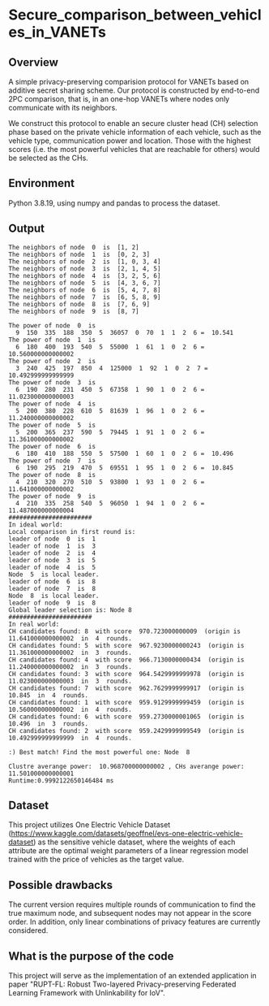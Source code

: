 # Secure_comparison_between_vehicles_in_VANETs

## Overview 
A simple privacy-preserving comparision protocol for VANETs based on additive secret sharing scheme. Our protocol is constructed by end-to-end 2PC comparison, that is, in an one-hop VANETs where nodes only communicate with its neighbors. 

We construct this protocol to enable an secure cluster head (CH) selection phase based on the private vehicle information of each vehicle, such as the vehicle type, communication power and location. Those with the highest scores (i.e. the most powerful vehicles that are reachable for others) would be selected as the CHs. 

## Environment
Python 3.8.19, using numpy and pandas to process the dataset.

## Output

```
The neighbors of node  0  is  [1, 2]
The neighbors of node  1  is  [0, 2, 3]
The neighbors of node  2  is  [1, 0, 3, 4]
The neighbors of node  3  is  [2, 1, 4, 5]
The neighbors of node  4  is  [3, 2, 5, 6]
The neighbors of node  5  is  [4, 3, 6, 7]
The neighbors of node  6  is  [5, 4, 7, 8]
The neighbors of node  7  is  [6, 5, 8, 9]
The neighbors of node  8  is  [7, 6, 9]
The neighbors of node  9  is  [8, 7]

The power of node  0  is 
  9  150  335  188  350  5  36057  0  70  1  1  2  6 =  10.541
The power of node  1  is 
  6  180  400  193  540  5  55000  1  61  1  0  2  6 =  10.560000000000002
The power of node  2  is 
  3  240  425  197  850  4  125000  1  92  1  0  2  7 =  10.492999999999999
The power of node  3  is 
  6  190  280  231  450  5  67358  1  90  1  0  2  6 =  11.023000000000003
The power of node  4  is 
  5  200  380  228  610  5  81639  1  96  1  0  2  6 =  11.240000000000002
The power of node  5  is 
  5  200  365  237  590  5  79445  1  91  1  0  2  6 =  11.361000000000002
The power of node  6  is 
  6  180  410  188  550  5  57500  1  60  1  0  2  6 =  10.496
The power of node  7  is 
  6  190  295  219  470  5  69551  1  95  1  0  2  6 =  10.845
The power of node  8  is 
  4  210  320  270  510  5  93800  1  93  1  0  2  6 =  11.641000000000002
The power of node  9  is 
  4  210  335  258  540  5  96050  1  94  1  0  2  6 =  11.487000000000004
#######################
In ideal world: 
Local comparison in first round is: 
leader of node  0  is  1
leader of node  1  is  3
leader of node  2  is  4
leader of node  3  is  5
leader of node  4  is  5
Node  5  is local leader.
leader of node  6  is  8
leader of node  7  is  8
Node  8  is local leader.
leader of node  9  is  8
Global leader selection is: Node 8
#######################
In real world: 
CH candidates found: 8  with score  970.723000000009  (origin is  11.641000000000002  in  4  rounds. 
CH candidates found: 5  with score  967.9230000000243  (origin is  11.361000000000002  in  3  rounds. 
CH candidates found: 4  with score  966.7130000000434  (origin is  11.240000000000002  in  3  rounds. 
CH candidates found: 3  with score  964.5429999999978  (origin is  11.023000000000003  in  3  rounds. 
CH candidates found: 7  with score  962.7629999999917  (origin is  10.845  in  4  rounds. 
CH candidates found: 1  with score  959.9129999999459  (origin is  10.560000000000002  in  4  rounds. 
CH candidates found: 6  with score  959.2730000001065  (origin is  10.496  in  3  rounds. 
CH candidates found: 2  with score  959.2429999999549  (origin is  10.492999999999999  in  4  rounds. 

:) Best match! Find the most powerful one: Node  8

Clustre averange power:  10.968700000000002 , CHs averange power:  11.501000000000001
Runtime:0.9992122650146484 ms
```

## Dataset
This project utilizes One Electric Vehicle Dataset  (https://www.kaggle.com/datasets/geoffnel/evs-one-electric-vehicle-dataset) as the sensitive vehicle dataset, where the weights of each attribute are the optimal weight parameters of a linear regression model trained with the price of vehicles as the target value. 

## Possible drawbacks
The current version requires multiple rounds of communication to find the true maximum node, and subsequent nodes may not appear in the score order. In addition, only linear combinations of privacy features are currently considered.

## What is the purpose of the code

This project will serve as the implementation of an extended application in paper "RUPT-FL: Robust Two-layered Privacy-preserving Federated Learning Framework with Unlinkability for IoV".



